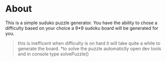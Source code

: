 # About 
This is a simple suduko puzzle generator.
You have the ability to chose a difficulty based on your choice a 9*9 sudoku board will be generated for you.
> this is inefficent when difficulty is on hard it will take quite a while to generate the board.
*to solve the puzzle automaticlly open dev tools and in console type solvePuzzle()